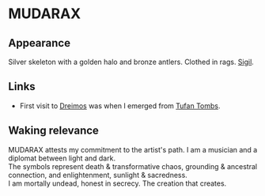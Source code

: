 # MUDARAX 

## Appearance 
Silver skeleton with a golden halo and bronze antlers. Clothed in rags. [Sigil](../META/Images/mudarax-sigil.png). <br>

## Links  
- First visit to [Dreimos](../Locations/Dreimos.md) was when I emerged from [Tufan Tombs](../Locations/Tufan-Tombs.md). 

## Waking relevance 
MUDARAX attests my commitment to the artist's path. I am a musician and a diplomat between light and dark. <br> 
The symbols represent death & transformative chaos, grounding & ancestral connection, and enlightenment, sunlight & sacredness. <br>
I am mortally undead, honest in secrecy. The creation that creates. 

